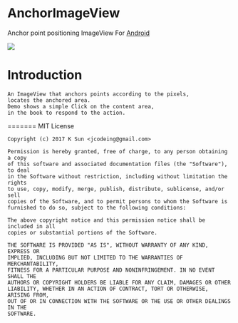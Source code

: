 # AnchorImageView #
Anchor point positioning ImageView For [Android](https://raw.githubusercontent.com/jcodeing/AnchorImageView/master/AnchorImageView-debug.apk)

![](https://raw.githubusercontent.com/jcodeing/AnchorImageView/master/lookme.gif)

Introduction
============
	An ImageView that anchors points according to the pixels,
	locates the anchored area.
	Demo shows a simple Click on the content area,
	in the book to respond to the action.
=======
	MIT License

	Copyright (c) 2017 K Sun <jcodeing@gmail.com>

	Permission is hereby granted, free of charge, to any person obtaining a copy
	of this software and associated documentation files (the "Software"), to deal
	in the Software without restriction, including without limitation the rights
	to use, copy, modify, merge, publish, distribute, sublicense, and/or sell
	copies of the Software, and to permit persons to whom the Software is
	furnished to do so, subject to the following conditions:

	The above copyright notice and this permission notice shall be included in all
	copies or substantial portions of the Software.

	THE SOFTWARE IS PROVIDED "AS IS", WITHOUT WARRANTY OF ANY KIND, EXPRESS OR
	IMPLIED, INCLUDING BUT NOT LIMITED TO THE WARRANTIES OF MERCHANTABILITY,
	FITNESS FOR A PARTICULAR PURPOSE AND NONINFRINGEMENT. IN NO EVENT SHALL THE
	AUTHORS OR COPYRIGHT HOLDERS BE LIABLE FOR ANY CLAIM, DAMAGES OR OTHER
	LIABILITY, WHETHER IN AN ACTION OF CONTRACT, TORT OR OTHERWISE, ARISING FROM,
	OUT OF OR IN CONNECTION WITH THE SOFTWARE OR THE USE OR OTHER DEALINGS IN THE
	SOFTWARE.
